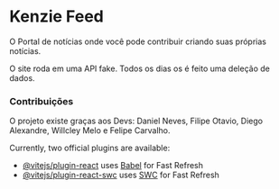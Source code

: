 # Kenzie Feed

O Portal de notícias onde você pode contribuir criando suas próprias notícias.

O site roda em uma API fake. Todos os dias os é feito uma deleção de dados.

<h3>Contribuições</h3>

O projeto existe graças aos Devs: Daniel Neves, Filipe Otavio, Diego Alexandre, Willcley Melo e Felipe Carvalho.

Currently, two official plugins are available:

- [@vitejs/plugin-react](https://github.com/vitejs/vite-plugin-react/blob/main/packages/plugin-react/README.md) uses [Babel](https://babeljs.io/) for Fast Refresh
- [@vitejs/plugin-react-swc](https://github.com/vitejs/vite-plugin-react-swc) uses [SWC](https://swc.rs/) for Fast Refresh
